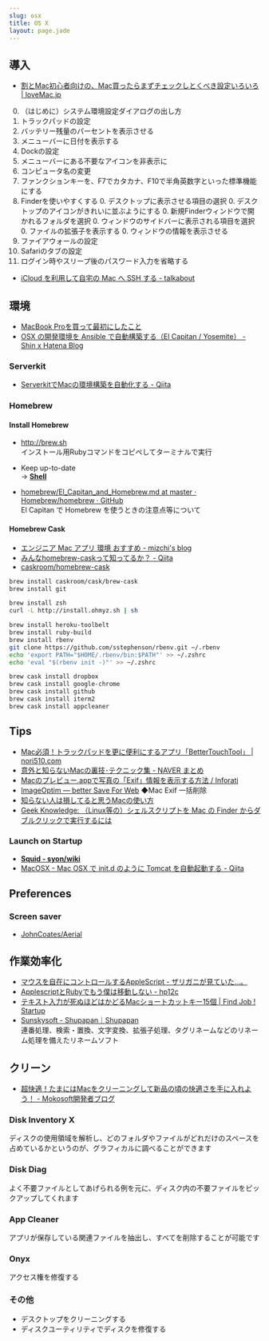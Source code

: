 ```yaml
---
slug: osx
title: OS X
layout: page.jade
---
```


## 導入

- [割とMac初心者向けの、Mac買ったらまずチェックしとくべき設定いろいろ | loveMac.jp](http://lovemac.jp/blog/1298/)
0. （はじめに）システム環境設定ダイアログの出し方
0. トラックパッドの設定
0. バッテリー残量のパーセントを表示させる
0. メニューバーに日付を表示する
0. Dockの設定
0. メニューバーにある不要なアイコンを非表示に
0. コンピュータ名の変更
0. ファンクションキーを、F7でカタカナ、F10で半角英数字といった標準機能にする
0. Finderを使いやすくする
    0. デスクトップに表示させる項目の選択
    0. デスクトップのアイコンがきれいに並ぶようにする
    0. 新規Finderウィンドウで開かれるフォルダを選択
    0. ウィンドウのサイドバーに表示される項目を選択
    0. ファイルの拡張子を表示する
    0. ウィンドウの情報を表示させる
0. ファイアウォールの設定
0. Safariのタブの設定
0. ログイン時やスリープ後のパスワード入力を省略する

- [iCloud を利用して自宅の Mac へ SSH する - talkabout](http://www.talkabout.jp/2012/10/icloud-mac-ssh.html)


## 環境

- [MacBook Proを買って最初にしたこと](http://blog.akihiko.me/2015/03/01/mbp-first-step/)
- [OSX の開発環境を Ansible で自動構築する（El Capitan / Yosemite） - Shin x Hatena Blog](http://shin1x1.hatenablog.com/entry/osx-provisioning-with-ansible)

### Serverkit
- [ServerkitでMacの環境構築を自動化する - Qiita](http://qiita.com/r7kamura/items/591e96861f025fb22998)

### Homebrew

#### Install Homebrew
- http://brew.sh  
  インストール用Rubyコマンドをコピペしてターミナルで実行

- Keep up-to-date  
  → __[Shell](/wiki/shell/)__

- [homebrew/El_Capitan_and_Homebrew.md at master · Homebrew/homebrew · GitHub](https://github.com/Homebrew/homebrew/blob/master/share/doc/homebrew/El_Capitan_and_Homebrew.md)  
  El Capitan で Homebrew を使うときの注意点等について

#### Homebrew Cask
- [エンジニア Mac アプリ 環境 おすすめ - mizchi's blog](http://mizchi.hatenablog.com/entry/2014/03/02/090517)
- [みんなhomebrew-caskって知ってるか？ - Qiita](http://qiita.com/ryurock/items/1432578d364985f6cb06)
- [caskroom/homebrew-cask](https://github.com/caskroom/homebrew-cask)

```bash
brew install caskroom/cask/brew-cask
brew install git

brew install zsh
curl -L http://install.ohmyz.sh | sh

brew install heroku-toolbelt
brew install ruby-build
brew install rbenv
git clone https://github.com/sstephenson/rbenv.git ~/.rbenv
echo 'export PATH="$HOME/.rbenv/bin:$PATH"' >> ~/.zshrc
echo 'eval "$(rbenv init -)"' >> ~/.zshrc

brew cask install dropbox
brew cask install google-chrome
brew cask install github
brew cask install iterm2
brew cask install appcleaner
```


## Tips
- [Mac必須！トラックパッドを更に便利にするアプリ「BetterTouchTool」 | nori510.com](http://nori510.com/archives/4208)
- [意外と知らないMacの裏技･テクニック集 - NAVER まとめ](http://matome.naver.jp/odai/2129888099522555301)
- [Macのプレビュー.appで写真の「Exif」情報を表示する方法 / Inforati](http://inforati.jp/apple/mac-tips-techniques/multimedia-hints/how-to-show-exif-data-of-a-photo-with-mac-preview-app.html)
- [ImageOptim — better Save For Web](http://imageoptim.com/) ◆Mac Exif 一括削除
- [知らない人は損してると思うMacの使い方](http://alfalfalfa.com/archives/1147302.html)
- [Geek Knowledge: （Linux等の）シェルスクリプトを Mac の Finder からダブルクリックで実行するには](http://hseisyu.blogspot.jp/2010/10/linux-mac-finder.html)

### Launch on Startup
- __[Squid - syon/wiki](/wiki/squid-proxy/)__
- [MacOSX - Mac OSX で init.d のように Tomcat を自動起動する - Qiita](http://qiita.com/hidekuro/items/316abf8b359734227c88)


## Preferences

### Screen saver
- [JohnCoates/Aerial](https://github.com/JohnCoates/Aerial)


## 作業効率化
- [マウスを自在にコントロールするAppleScript - ザリガニが見ていた...。](http://d.hatena.ne.jp/zariganitosh/20120126/library_mouse_scpt)
- [ApplescriptとRubyでもう僕は移動しない - hp12c](http://d.hatena.ne.jp/keyesberry/20100315/p1)
- [テキスト入力が死ぬほどはかどるMacショートカットキー15個 | Find Job ! Startup](http://www.find-job.net/startup/mac-shortcut)
- [Sunskysoft - Shupapan｜Shupapan](http://sunsky3s.s41.xrea.com/shupapan/)  
  連番処理、検索・置換、文字変換、拡張子処理、タグリネームなどのリネーム処理を備えたリネームソフト


## クリーン
- [超快適！たまにはMacをクリーニングして新品の頃の快適さを手に入れよう！ - Mokosoft開発者ブログ](http://blog.mokosoft.com/entry/2014/02/06/173706)

### Disk Inventory X
ディスクの使用領域を解析し、どのフォルダやファイルがどれだけのスペースを占めているかというのが、グラフィカルに調べることができます

### Disk Diag
よく不要ファイルとしてあげられる例を元に、ディスク内の不要ファイルをピックアップしてくれます

### App Cleaner
アプリが保存している関連ファイルを抽出し、すべてを削除することが可能です

### Onyx
アクセス権を修復する

### その他
- デスクトップをクリーニングする
- ディスクユーティリティでディスクを修復する
